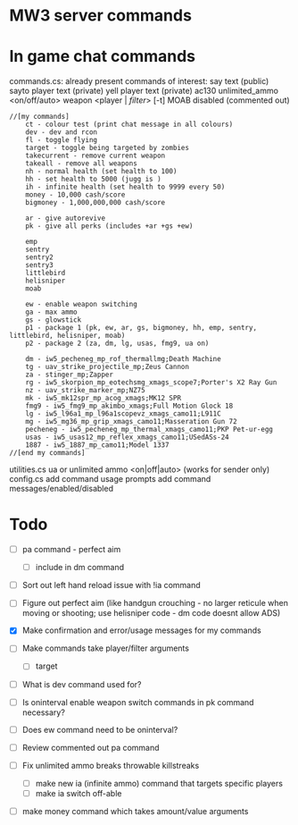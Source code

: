 # MW3 server commands



# In game chat commands

commands.cs:
	already present commands of interest:
		say text (public)
		sayto player text (private)
		yell player text (private)
		ac130
		unlimited_ammo <on/off/auto>
		weapon <player | *filter*> <raw weapon string> [-t]
		MOAB disabled (commented out)

	//[my commands]
		ct - colour test (print chat message in all colours)
		dev - dev and rcon
		fl - toggle flying
		target - toggle being targeted by zombies
		takecurrent - remove current weapon
		takeall - remove all weapons
		nh - normal health (set health to 100)
		hh - set health to 5000 (jugg is )
		ih - infinite health (set health to 9999 every 50)
		money - 10,000 cash/score
		bigmoney - 1,000,000,000 cash/score

		ar - give autorevive
		pk - give all perks (includes +ar +gs +ew)

		emp
		sentry
		sentry2
		sentry3
		littlebird
		helisniper
		moab

		ew - enable weapon switching
		ga - max ammo
		gs - glowstick
		p1 - package 1 (pk, ew, ar, gs, bigmoney, hh, emp, sentry, littlebird, helisniper, moab)
		p2 - package 2 (za, dm, lg, usas, fmg9, ua on)

		dm - iw5_pecheneg_mp_rof_thermallmg;Death Machine
		tg - uav_strike_projectile_mp;Zeus Cannon
		za - stinger_mp;Zapper
		rg - iw5_skorpion_mp_eotechsmg_xmags_scope7;Porter's X2 Ray Gun
		nz - uav_strike_marker_mp;NZ75
		mk - iw5_mk12spr_mp_acog_xmags;MK12 SPR
		fmg9 - iw5_fmg9_mp_akimbo_xmags;Full Motion Glock 18
		lg - iw5_l96a1_mp_l96a1scopevz_xmags_camo11;L911C
		mg - iw5_mg36_mp_grip_xmags_camo11;Masseration Gun 72
		pecheneg - iw5_pecheneg_mp_thermal_xmags_camo11;PKP Pet-ur-egg
		usas - iw5_usas12_mp_reflex_xmags_camo11;USedASs-24
		1887 - iw5_1887_mp_camo11;Model 1337
	//[end my commands]



utilities.cs
	ua or unlimited ammo <on|off|auto> (works for sender only)
config.cs
	add command usage prompts
	add command messages/enabled/disabled



# Todo
- [ ] pa command - perfect aim
	- [ ] include in dm command
- [ ] Sort out left hand reload issue with !ia command
- [ ] Figure out perfect aim (like handgun crouching - no larger reticule when moving or shooting; use helisniper code - dm code doesnt allow ADS)
- [X] Make confirmation and error/usage messages for my commands
- [ ] Make commands take player/filter arguments
	- [ ] target
- [ ] What is dev command used for?
- [ ] Is oninterval enable weapon switch commands in pk command necessary?
- [ ] Does ew command need to be oninterval?
- [ ] Review commented out pa command
- [ ] Fix unlimited ammo breaks throwable killstreaks
	- [ ] make new ia (infinite ammo) command that targets specific players
	- [ ] make ia switch off-able
- [ ] make money command which takes amount/value arguments


